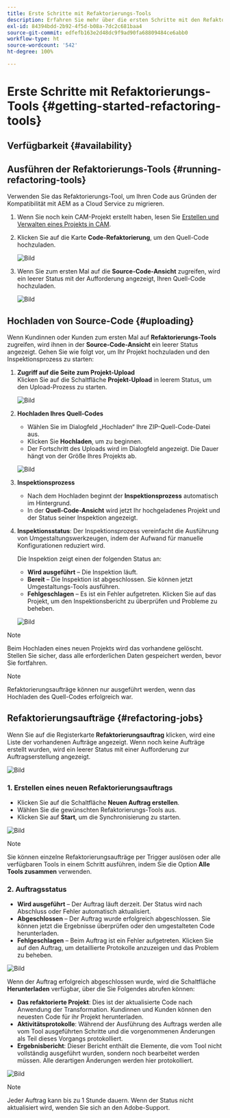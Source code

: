 ```yaml
---
title: Erste Schritte mit Refaktorierungs-Tools
description: Erfahren Sie mehr über die ersten Schritte mit den Refaktorierungs-Tools in AEM as a Cloud Service
exl-id: 84394bdd-2b92-4f5d-b08a-7dc2c681baa4
source-git-commit: edfefb163e2d48dc9f9ad90fa68809484ce6abb0
workflow-type: ht
source-wordcount: '542'
ht-degree: 100%

---
```


# Erste Schritte mit Refaktorierungs-Tools {#getting-started-refactoring-tools}

## Verfügbarkeit {#availability}

<!-- Alexandru: duplicate contextualhelp id, drafting this for now

>[!CONTEXTUALHELP]
>id="aemcloud_rs_upload"
>title="Download"
>additional-url="https://experienceleague.adobe.com/docs/experience-manager-cloud-service/content/release-notes/release-notes/release-notes-current.html" text="Release Notes"
>additional-url="https://experience.adobe.com/#/downloads/content/software-distribution/en/aemcloud.html" text="Software Distribution Portal"

-->

## Ausführen der Refaktorierungs-Tools {#running-refactoring-tools}

Verwenden Sie das Refaktorierungs-Tool, um Ihren Code aus Gründen der Kompatibilität mit AEM as a Cloud Service zu migrieren.

1. Wenn Sie noch kein CAM-Projekt erstellt haben, lesen Sie [Erstellen und Verwalten eines Projekts in CAM](/help/journey-migration/cloud-acceleration-manager/using-cam/getting-started-cam.md#create-project).
1. Klicken Sie auf die Karte **Code-Refaktorierung**, um den Quell-Code hochzuladen.

   ![Bild](/help/journey-migration/refactoring-tools/assets/rscam1.png)

1. Wenn Sie zum ersten Mal auf die **Source-Code-Ansicht** zugreifen, wird ein leerer Status mit der Aufforderung angezeigt, Ihren Quell-Code hochzuladen.

   ![Bild](/help/journey-migration/refactoring-tools/assets/rscam2.png)

## Hochladen von Source-Code {#uploading}

Wenn Kundinnen oder Kunden zum ersten Mal auf **Refaktorierungs-Tools** zugreifen, wird ihnen in der **Source-Code-Ansicht** ein leerer Status angezeigt. Gehen Sie wie folgt vor, um Ihr Projekt hochzuladen und den Inspektionsprozess zu starten:

1. **Zugriff auf die Seite zum Projekt-Upload**\
   Klicken Sie auf die Schaltfläche **Projekt-Upload** in leerem Status, um den Upload-Prozess zu starten.

   ![Bild](/help/journey-migration/refactoring-tools/assets/rscam3.png)

1. **Hochladen Ihres Quell-Codes**
   - Wählen Sie im Dialogfeld „Hochladen“ Ihre ZIP-Quell-Code-Datei aus.
   - Klicken Sie **Hochladen**, um zu beginnen.
   - Der Fortschritt des Uploads wird im Dialogfeld angezeigt. Die Dauer hängt von der Größe Ihres Projekts ab.

   ![Bild](/help/journey-migration/refactoring-tools/assets/rscam4.png)

1. **Inspektionsprozess**
   - Nach dem Hochladen beginnt der **Inspektionsprozess** automatisch im Hintergrund.
   - In der **Quell-Code-Ansicht** wird jetzt Ihr hochgeladenes Projekt und der Status seiner Inspektion angezeigt.

1. **Inspektionsstatus**: Der Inspektionsprozess vereinfacht die Ausführung von Umgestaltungswerkzeugen, indem der Aufwand für manuelle Konfigurationen reduziert wird.

   Die Inspektion zeigt einen der folgenden Status an:
   - **Wird ausgeführt** – Die Inspektion läuft.
   - **Bereit** – Die Inspektion ist abgeschlossen. Sie können jetzt Umgestaltungs-Tools ausführen.
   - **Fehlgeschlagen** – Es ist ein Fehler aufgetreten. Klicken Sie auf das Projekt, um den Inspektionsbericht zu überprüfen und Probleme zu beheben.

   ![Bild](/help/journey-migration/refactoring-tools/assets/rscam5.png)

>[!NOTE]
>
>Beim Hochladen eines neuen Projekts wird das vorhandene gelöscht. Stellen Sie sicher, dass alle erforderlichen Daten gespeichert werden, bevor Sie fortfahren.

>[!NOTE]
>
>Refaktorierungsaufträge können nur ausgeführt werden, wenn das Hochladen des Quell-Codes erfolgreich war.

## Refaktorierungsaufträge {#refactoring-jobs}

Wenn Sie auf die Registerkarte **Refaktorierungsauftrag** klicken, wird eine Liste der vorhandenen Aufträge angezeigt. Wenn noch keine Aufträge erstellt wurden, wird ein leerer Status mit einer Aufforderung zur Auftragserstellung angezeigt.

![Bild](/help/journey-migration/refactoring-tools/assets/rscam6.png)

### &#x200B;1. Erstellen eines neuen Refaktorierungsauftrags

- Klicken Sie auf die Schaltfläche **Neuen Auftrag erstellen**.
- Wählen Sie die gewünschten Refaktorierungs-Tools aus.
- Klicken Sie auf **Start**, um die Synchronisierung zu starten.

![Bild](/help/journey-migration/refactoring-tools/assets/rscam7.png)

>[!NOTE]
>
>Sie können einzelne Refaktorierungsaufträge per Trigger auslösen oder alle verfügbaren Tools in einem Schritt ausführen, indem Sie die Option **Alle Tools zusammen** verwenden.

### &#x200B;2. Auftragsstatus

- **Wird ausgeführt** – Der Auftrag läuft derzeit. Der Status wird nach Abschluss oder Fehler automatisch aktualisiert.
- **Abgeschlossen** – Der Auftrag wurde erfolgreich abgeschlossen. Sie können jetzt die Ergebnisse überprüfen oder den umgestalteten Code herunterladen.
- **Fehlgeschlagen** – Beim Auftrag ist ein Fehler aufgetreten. Klicken Sie auf den Auftrag, um detaillierte Protokolle anzuzeigen und das Problem zu beheben.

![Bild](/help/journey-migration/refactoring-tools/assets/rscam8.png)

Wenn der Auftrag erfolgreich abgeschlossen wurde, wird die Schaltfläche **Herunterladen** verfügbar, über die Sie Folgendes abrufen können:

- **Das refaktorierte Projekt**: Dies ist der aktualisierte Code nach Anwendung der Transformation. Kundinnen und Kunden können den neuesten Code für ihr Projekt herunterladen.
- **Aktivitätsprotokolle**: Während der Ausführung des Auftrags werden alle vom Tool ausgeführten Schritte und die vorgenommenen Änderungen als Teil dieses Vorgangs protokolliert.
- **Ergebnisbericht**: Dieser Bericht enthält die Elemente, die vom Tool nicht vollständig ausgeführt wurden, sondern noch bearbeitet werden müssen. Alle derartigen Änderungen werden hier protokolliert.

![Bild](/help/journey-migration/refactoring-tools/assets/rscam9.png)

>[!NOTE]
>
>Jeder Auftrag kann bis zu 1 Stunde dauern. Wenn der Status nicht aktualisiert wird, wenden Sie sich an den Adobe-Support.
